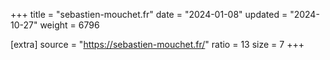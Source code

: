 +++
title = "sebastien-mouchet.fr"
date = "2024-01-08"
updated = "2024-10-27"
weight = 6796

[extra]
source = "https://sebastien-mouchet.fr/"
ratio = 13
size = 7
+++

